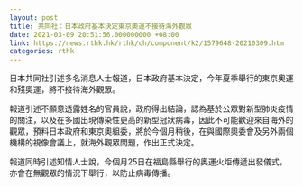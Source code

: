 ```yaml
---
layout: post
title: 共同社：日本政府基本決定東京奧運不接待海外觀眾
date: 2021-03-09 20:51:56.000000000 +08:00
link: https://news.rthk.hk/rthk/ch/component/k2/1579648-20210309.htm
categories: rthk
---
```


日本共同社引述多名消息人士報道，日本政府基本決定，今年夏季舉行的東京奧運和殘奧運，將不接待海外觀眾。

報道引述不願意透露姓名的官員說，政府得出結論，認為基於公眾對新型肺炎疫情的關注，以及在多國出現傳染性更高的新型冠狀病毒，因此不可能歡迎來自海外的觀眾，預料日本政府和東京奧組委，將於今個月稍後，在與國際奧委會及另外兩個機構的視像會議上，就海外觀眾問題，作出正式決定。

報道同時引述知情人士說，今個月25日在福島縣舉行的奧運火炬傳遞出發儀式，亦會在無觀眾的情況下舉行，以防止病毒傳播。

